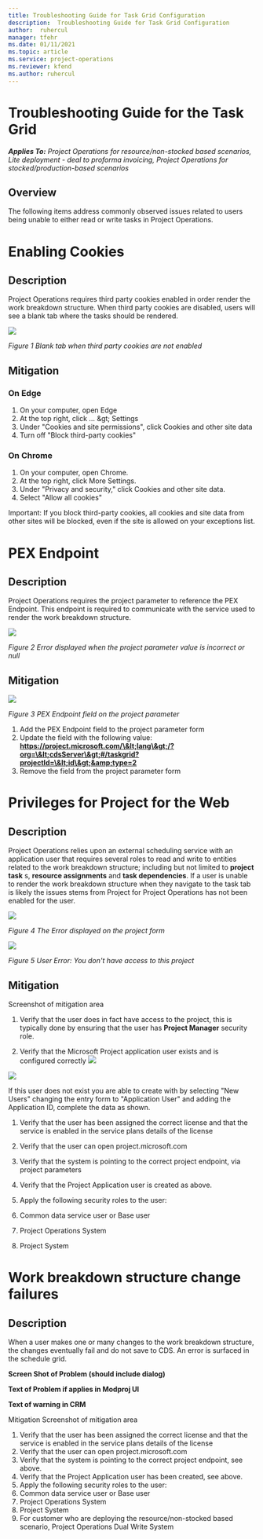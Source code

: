 ```yaml
---
title: Troubleshooting Guide for Task Grid Configuration
description:  Troubleshooting Guide for Task Grid Configuration
author:  ruhercul
manager: tfehr
ms.date: 01/11/2021 
ms.topic: article
ms.service: project-operations
ms.reviewer: kfend
ms.author: ruhercul
---
```


# Troubleshooting Guide for the Task Grid 

_**Applies To:** Project Operations for resource/non-stocked based scenarios, Lite deployment - deal to proforma invoicing, Project Operations for stocked/production-based scenarios_




## Overview

The following items address commonly observed issues related to users being unable to either read or write tasks in Project Operations.

# Enabling Cookies

## Description

Project Operations requires third party cookies enabled in order render the work breakdown structure. When third party cookies are disabled, users will see a blank tab where the tasks should be rendered.

![](media/blankschedule.png)

_Figure 1 Blank tab when third party cookies are not enabled_



## Mitigation
 ### On Edge

1. On your computer, open Edge
2. At the top right, click … \&gt; Settings
3. Under &quot;Cookies and site permissions&quot;, click Cookies and other site data
4. Turn off &quot;Block third-party cookies&quot;

### On Chrome

1. On your computer, open Chrome.
2. At the top right, click More Settings.
3. Under &quot;Privacy and security,&quot; click Cookies and other site data.
4. Select &quot;Allow all cookies&quot;

Important: If you block third-party cookies, all cookies and site data from other sites will be blocked, even if the site is allowed on your exceptions list.

# PEX Endpoint

## Description

Project Operations requires the project parameter to reference the PEX Endpoint. This endpoint is required to communicate with the service used to render the work breakdown structure.

![](media/Pexenpointerror.png)

_Figure 2 Error displayed when the project parameter value is incorrect or null_


## Mitigation
 ![](media/projectparameter.png)

_Figure 3 PEX Endpoint field on the project parameter_

1. Add the PEX Endpoint field to the project parameter form
2. Update the field with the following value: **https://project.microsoft.com/\&lt;lang\&gt;/?org=\&lt;cdsServer\&gt;#/taskgrid?projectId=\&lt;id\&gt;&amp;type=2**
3. Remove the field from the project parameter form

# Privileges for Project for the Web

## Description

Project Operations relies upon an external scheduling service with an application user that requires several roles to read and write to entities related to the work breakdown structure; including but not limited to **project task** s, **resource assignments** and **task dependencies**. If a user is unable to render the work breakdown structure when they navigate to the task tab is likely the issues stems from Project for Project Operations has not been enabled for the user.

![](media/securityroleserror.png)

_Figure 4 The Error displayed on the project form_

![](media/noaccess.png)

_Figure 5 User Error: You don&#39;t have access to this project_

## Mitigation
 
 Screenshot of mitigation area

1. Verify that the user does in fact have access to the project, this is typically done by ensuring that the user has **Project Manager** security role.


2. Verify that the Microsoft Project application user exists and is configured correctly
 ![](media/applicationuser.jpg)

![](media/applicationuserdetails.jpg)



 If this user does not exist you are able to create with by selecting &quot;New Users&quot; changing the entry form to &quot;Application User&quot; and adding the Application ID, complete the data as shown.

1. Verify that the user has been assigned the correct license and that the service is enabled in the service plans details of the license
2. Verify that the user can open project.microsoft.com
3. Verify that the system is pointing to the correct project endpoint, via project parameters
4. Verify that the Project Application user is created as above.
5. Apply the following security roles to the user:

  1. Common data service user or Base user
  2. Project Operations System
  3. Project System

# Work breakdown structure change failures

## Description

When a user makes one or many changes to the work breakdown structure, the changes eventually fail and do not save to CDS. An error is surfaced in the schedule grid.

**Screen Shot of Problem (should include dialog)**

**Text of Problem if applies in Modproj UI**

**Text of warning in CRM**

Mitigation
 Screenshot of mitigation area

1. Verify that the user has been assigned the correct license and that the service is enabled in the service plans details of the license
2. Verify that the user can open project.microsoft.com
3. Verify that the system is pointing to the correct project endpoint, see above.
4. Verify that the Project Application user has been created, see above.
5. Apply the following security roles to the user:
  1. Common data service user or Base user
  2. Project Operations System
  3. Project System
  4. For customer who are deploying the resource/non-stocked based scenario, Project Operations Dual Write System
